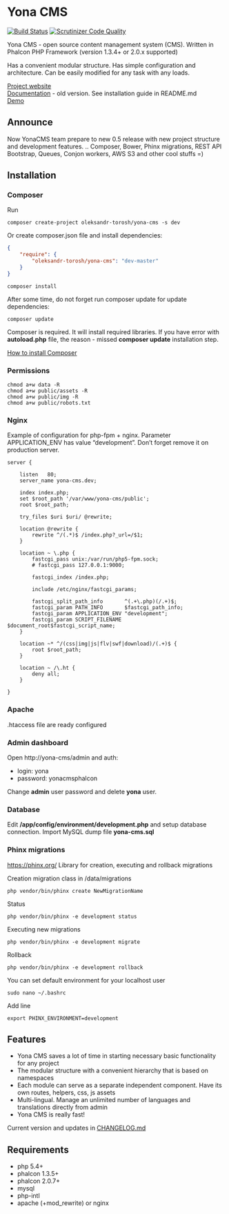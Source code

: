 # Yona CMS

[![Build Status](https://scrutinizer-ci.com/g/oleksandr-torosh/yona-cms/badges/build.png?b=master)](https://scrutinizer-ci.com/g/oleksandr-torosh/yona-cms/build-status/master)
[![Scrutinizer Code Quality](https://scrutinizer-ci.com/g/oleksandr-torosh/yona-cms/badges/quality-score.png?b=master)](https://scrutinizer-ci.com/g/oleksandr-torosh/yona-cms/?branch=master)

Yona CMS - open source content management system (CMS). Written in Phalcon PHP Framework (version 1.3.4+ or 2.0.x supported)  

Has a convenient modular structure. Has simple configuration and architecture. Can be easily modified for any task with any loads.

[Project website](http://yonacms.com/)  
[Documentation](http://doc.yonacms.com/en/) - old version. See installation guide in README.md  
[Demo](http://demo.yonacms.com/)  

## Announce

Now YonaCMS team prepare to new 0.5 release with new project structure and development features.
.. Composer, Bower, Phinx migrations, REST API Bootstrap, Queues, Conjon workers, AWS S3 and other cool stuffs =)

## Installation

### Composer

Run
```
composer create-project oleksandr-torosh/yona-cms -s dev
```

Or create composer.json file and install dependencies:
```json
{  
    "require": {  
        "oleksandr-torosh/yona-cms": "dev-master"  
    }  
}
```
```
composer install
```

After some time, do not forget run composer update for update dependencies:
```
composer update
```

Composer is required. It will install required libraries.
If you have error with **autoload.php** file, the reason - missed **composer update** installation step.

[How to install Composer](https://getcomposer.org/doc/00-intro.md#installation-linux-unix-osx)

### Permissions

```
chmod a+w data -R
chmod a+w public/assets -R
chmod a+w public/img -R
chmod a+w public/robots.txt
```

### Nginx

Example of configuration for php-fpm + nginx. Parameter APPLICATION_ENV has value “development”. Don’t forget remove it on production server.

```
server {

    listen   80;
    server_name yona-cms.dev;

    index index.php;
    set $root_path '/var/www/yona-cms/public';
    root $root_path;

    try_files $uri $uri/ @rewrite;

    location @rewrite {
        rewrite ^/(.*)$ /index.php?_url=/$1;
    }

    location ~ \.php {
        fastcgi_pass unix:/var/run/php5-fpm.sock;
        # fastcgi_pass 127.0.0.1:9000;

        fastcgi_index /index.php;

        include /etc/nginx/fastcgi_params;

        fastcgi_split_path_info       ^(.+\.php)(/.+)$;
        fastcgi_param PATH_INFO       $fastcgi_path_info;
        fastcgi_param APPLICATION_ENV "development";
        fastcgi_param SCRIPT_FILENAME $document_root$fastcgi_script_name;
    }

    location ~* ^/(css|img|js|flv|swf|download)/(.+)$ {
        root $root_path;
    }

    location ~ /\.ht {
        deny all;
    }

}
```

### Apache
.htaccess file are ready configured

### Admin dashboard

Open http://yona-cms/admin and auth:

* login: yona
* password: yonacmsphalcon

Change **admin** user password and delete **yona** user.

### Database
Edit **/app/config/environment/development.php** and setup database connection.
Import MySQL dump file **yona-cms.sql** 

### Phinx migrations

https://phinx.org/
Library for creation, executing and rollback migrations

Creation migration class in /data/migrations
```
php vendor/bin/phinx create NewMigrationName
```

Status
```
php vendor/bin/phinx -e development status
```

Executing new migrations
```
php vendor/bin/phinx -e development migrate
```

Rollback
```
php vendor/bin/phinx -e development rollback
```

You can set default environment for your localhost user
```
sudo nano ~/.bashrc
```
Add line
```
export PHINX_ENVIRONMENT=development
```

## Features

* Yona CMS saves a lot of time in starting necessary basic functionality for any project
* The modular structure with a convenient hierarchy that is based on namespaces
* Each module can serve as a separate independent component. Have its own routes, helpers, css, js assets
* Multi-lingual. Manage an unlimited number of languages and translations directly from admin
* Yona CMS is really fast!

Current version and updates in [CHANGELOG.md](https://github.com/oleksandr-torosh/yona-cms/blob/master/CHANGELOG.md)

## Requirements

* php 5.4+
* phalcon 1.3.5+
* phalcon 2.0.7+
* mysql
* php-intl
* apache (+mod_rewrite) or nginx
